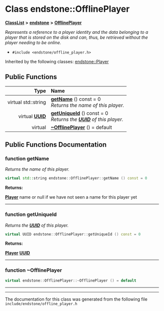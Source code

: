 

# Class endstone::OfflinePlayer



[**ClassList**](annotated.md) **>** [**endstone**](namespaceendstone.md) **>** [**OfflinePlayer**](classendstone_1_1OfflinePlayer.md)



_Represents a reference to a player identity and the data belonging to a player that is stored on the disk and can, thus, be retrieved without the player needing to be online._ 

* `#include <endstone/offline_player.h>`





Inherited by the following classes: [endstone::Player](classendstone_1_1Player.md)
































## Public Functions

| Type | Name |
| ---: | :--- |
| virtual std::string | [**getName**](#function-getname) () const = 0<br>_Returns the name of this player._  |
| virtual [**UUID**](classendstone_1_1UUID.md) | [**getUniqueId**](#function-getuniqueid) () const = 0<br>_Returns the_ [_**UUID**_](classendstone_1_1UUID.md) _of this player._ |
| virtual  | [**~OfflinePlayer**](#function-offlineplayer) () = default<br> |




























## Public Functions Documentation




### function getName 

_Returns the name of this player._ 
```C++
virtual std::string endstone::OfflinePlayer::getName () const = 0
```





**Returns:**

[**Player**](classendstone_1_1Player.md) name or null if we have not seen a name for this player yet 





        

<hr>



### function getUniqueId 

_Returns the_ [_**UUID**_](classendstone_1_1UUID.md) _of this player._
```C++
virtual UUID endstone::OfflinePlayer::getUniqueId () const = 0
```





**Returns:**

[**Player**](classendstone_1_1Player.md) [**UUID**](classendstone_1_1UUID.md) 





        

<hr>



### function ~OfflinePlayer 

```C++
virtual endstone::OfflinePlayer::~OfflinePlayer () = default
```




<hr>

------------------------------
The documentation for this class was generated from the following file `include/endstone/offline_player.h`

